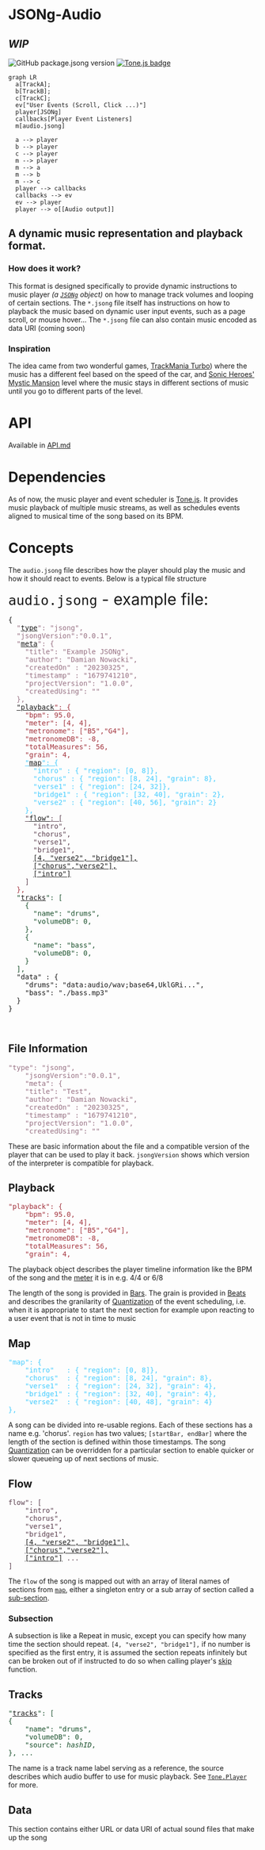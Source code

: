 # JSONg-Audio

## *WIP*

<img alt="GitHub package.jsong version" src="https://img.shields.io/github/package-jsong/v/purewack/jsong-audio">
<a href="https://tonejs.github.io/"><img alt="Tone.js badge" src="https://img.shields.io/badge/Powered%20By-Tone.js-green"></a>

```mermaid
graph LR
  a[TrackA];
  b[TrackB];
  c[TrackC];
  ev["User Events (Scroll, Click ...)"]
  player[JSONg]
  callbacks[Player Event Listeners]
  m[audio.jsong]

  a --> player
  b --> player
  c --> player
  m --> player
  m --> a
  m --> b
  m --> c
  player --> callbacks
  callbacks --> ev
  ev --> player
  player --> o[[Audio output]]
```

## A dynamic music representation and playback format.

### How does it work?
This format is designed specifically to provide dynamic instructions to music player *(a [`JSONg`](API.md#control-methods) object)* on how to manage track volumes and looping of certain sections. The `*.jsong` file itself has instructions on how to playback the music based on dynamic user input events, such as a page scroll, or mouse hover...
The `*.jsong` file can also contain music encoded as data URI (coming soon)

### Inspiration
The idea came from two wonderful games, [TrackMania Turbo](https://www.ubisoft.com/en-gb/game/trackmania/turbo)) where the music has a different feel based on the speed of the car, and [Sonic Heroes' Mystic Mansion](https://sonic.fandom.com/wiki/Mystic_Mansion#Music) level where the music stays in different sections of music until you go to different parts of the level.

# API
Available in [API.md](API.md)

# Dependencies
As of now, the music player and event scheduler is <a href="https://tonejs.github.io/">Tone.js</a>. It provides music playback of multiple music streams, as well as schedules events aligned to musical time of the song based on its BPM.

# Concepts
The <code>audio.jsong</code> file describes how the player should play the music and how it should react to events. Below is a typical file structure 

<summary style="font-size:2rem"> <code>audio.jsong</code> - example file:</summary>
<pre>
{<span style="color: #987284;">
  "<a href="#file-information">type</a>": "jsong",
  "jsongVersion":"0.0.1",
  "<a href="#file-information">meta</a>": {
    "title": "Example JSONg",
    "author": "Damian Nowacki",
    "createdOn" : "20230325",
    "timestamp" : "1679741210",
    "projectVersion": "1.0.0",
    "createdUsing": ""
  },</span>
  <span style="color: #A3333D;"><a href="#playback"><u>"playback</a>": {</u>
    "bpm": 95.0,
    "meter": [4, 4],
    "metronome": ["B5","G4"],
    "metronomeDB": -8,
    "totalMeasures": 56,
    "grain": 4,
    <span style="color: #44CCFF;"><u>"<a href="#map">map</a>": {</u>
      "intro" : { "region": [0, 8]},
      "chorus" : { "region": [8, 24], "grain": 8},
      "verse1" : { "region": [24, 32]},
      "bridge1" : { "region": [32, 40], "grain": 2},
      "verse2" : { "region": [40, 56], "grain": 2}
    },</span>
    <span style="color: #5E4352;"><u>"<a href="#flow">flow"</a>: [</u>
      "intro", 
      "chorus", 
      "verse1", 
      "bridge1", 
      <u><a href="#subsection">[4, "verse2", "bridge1"],</a></u>
      <u><a href="#subsection">["chorus","verse2"],</a></u>
      <u><a href="#subsection">["intro"]</a></u>
    ]</span>
  },</span>
  <span style="color: #1B512D;">"<a href="#tracks">tracks</a>": [
    {
      "name": "drums",
      "volumeDB": 0,
    },
    {
      "name": "bass",
      "volumeDB": 0,
    }
  ],</span>
  "data" : {
    "drums": "data:audio/wav;base64,UklGRi...",
    "bass": "./bass.mp3"
  }
}
</pre>
<br/>

## File Information
<pre>
<span style="color: #987284;">"type": "jsong",
    "jsongVersion":"0.0.1",
    "meta": {
    "title": "Test",
    "author": "Damian Nowacki",
    "createdOn" : "20230325",
    "timestamp" : "1679741210",
    "projectVersion": "1.0.0",
    "createdUsing": ""</span>
</pre>
These are basic information about the file and a compatible version of the player that can be used to play it back.
`jsongVersion` shows which version of the interpreter is compatible for playback.

## Playback
<pre>
<span style="color: #A3333D;">"playback": {
    "bpm": 95.0,
    "meter": [4, 4],
    "metronome": ["B5","G4"],
    "metronomeDB": -8,
    "totalMeasures": 56,
    "grain": 4,
</pre>
The playback object describes the player timeline information like the BPM of the song and the <a href="https://en.wikipedia.org/wiki/Time_signature">meter</a> it is in e.g. 4/4 or 6/8

The length of the song is provided in <a href="https://en.wikipedia.org/wiki/Bar_(music)">Bars</a>.
The grain is provided in <a href="https://en.wikipedia.org/wiki/Beat_(music)#:~:text=In%20music%20and%20music%20theory,level%20(or%20beat%20level).">Beats</a> and describes the granilarity of <a href="https://en.wikipedia.org/wiki/Quantization_(music)">Quantization</a> of the event scheduling, i.e. when it is appropriate to start the next section for example upon reacting to a user event that is not in time to music

## Map
<pre>
<span style="color: #44CCFF;">"map": {
    "intro"   : { "region": [0, 8]},
    "chorus"  : { "region": [8, 24], "grain": 8},
    "verse1"  : { "region": [24, 32], "grain": 4},
    "bridge1" : { "region": [32, 40], "grain": 4},
    "verse2"  : { "region": [40, 48], "grain": 4}
},</span>
</pre>

A song can be divided into re-usable regions.
Each of these sections has a name e.g. 'chorus'.
`region` has two values; `[startBar, endBar]` where the length of the section is defined within those timestamps.
The song <a href="https://en.wikipedia.org/wiki/Quantization_(music)">Quantization</a> can be overridden for a particular section to enable quicker or slower queueing up of next sections of music.

## Flow
<pre>
<span style="color: #5E4352;">flow": [
    "intro", 
    "chorus", 
    "verse1", 
    "bridge1", 
    <u><a href="#subsection">[4, "verse2", "bridge1"],</a></u>
    <u><a href="#subsection">["chorus","verse2"],</a></u>
    <u><a href="#subsection">["intro"]</a></u> ...
]</span>
</pre>

The `flow` of the song is mapped out with an array of literal names of sections from [`map`](#map), either a singleton entry or a sub array of section called a [sub-section](#subsection).

### Subsection
A subsection is like a Repeat in music, except you can specify how many time the section should repeat. `[4, "verse2", "bridge1"],` if no number is specified as the first entry, it is assumed the section repeats infinitely but can be broken out of if instructed to do so when calling player's [skip](API.md#jsongskip) function.

## Tracks
<pre>
<span style="color: #1B512D;">"<a href="#tracks">tracks</a>": [
{
    "name": "drums",
    "volumeDB": 0,
    "source": <i>hashID</i>,
}, ...
</pre>

The name is a track name label serving as a reference, the source describes which audio buffer to use for music playback. See [`Tone.Player`](https://tonejs.github.io/docs/14.7.77/Player.html) for more.

## Data
This section contains either URL or data URI of actual sound files that make up the song